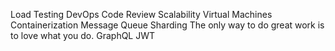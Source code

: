 Load Testing DevOps Code Review Scalability Virtual Machines Containerization Message Queue Sharding The only way to do great work is to love what you do. GraphQL JWT
